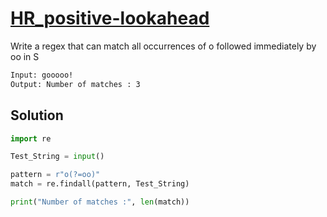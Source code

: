 # [HR_positive-lookahead](https://www.hackerrank.com/challenges/positive-lookahead)

Write a regex that can match all occurrences of o followed immediately by oo in S

```txt
Input: gooooo!
Output: Number of matches : 3
```

## Solution

```py
import re

Test_String = input()

pattern = r"o(?=oo)"
match = re.findall(pattern, Test_String)

print("Number of matches :", len(match))
```
